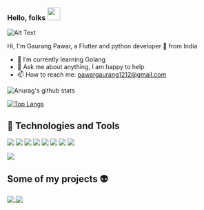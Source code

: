 ### Hello, folks <img src="https://raw.githubusercontent.com/MartinHeinz/MartinHeinz/master/wave.gif" width="30px">
![Alt Text](https://media.giphy.com/media/2FayYXU90QS9MmAIo/giphy.gif)



Hi, I'm Gaurang Pawar, a Flutter and python developer 🚀 from India



- 🌱 I’m currently learning Golang
- 💬 Ask me about anything, I am happy to help
- 📫 How to reach me: pawargaurang1212@gmail.com 



![Anurag's github stats](https://github-readme-stats.vercel.app/api?username=gaurang98671&show_icons=true&theme=radical)

[![Top Langs](https://github-readme-stats.vercel.app/api/top-langs/?username=gaurang98671)](https://github.com/anuraghazra/github-readme-stats)

## :wrench: Technologies and Tools
![](https://img.shields.io/badge/Editor-IntelliJ_IDEA-informational?style=flat&logo=<>&logoColor=white&color=2bbc8a)
![](https://img.shields.io/badge/Tools-SQL-informational?style=flat&logo=<>&logoColor=white&color=2bbc8a)
![](https://img.shields.io/badge/Tools-Firebase-informational?style=flat&logo=<>&logoColor=white&color=2bbc8a)
![](https://img.shields.io/badge/Code-Python-informational?style=flat&logo=<>&logoColor=white&color=2bbc8a)
![](https://img.shields.io/badge/Code-Dart-informational?style=flat&logo=<>&logoColor=white&color=2bbc8a)
![](https://img.shields.io/badge/Framework-Flutter-informational?style=flat&logo=<>&logoColor=white&color=2bbc8a)
![](https://img.shields.io/badge/Framework-Flask-informational?style=flat&logo=<>&logoColor=white&color=2bbc8a)
![](https://img.shields.io/badge/OS-Windows-informational?style=flat&logo=<>&logoColor=white&color=2bbc8a)


![](https://zlnhbt4ogh.execute-api.us-east-1.amazonaws.com/test_html)
## Some of my projects :alien:

<a href="https://github.com/anuraghazra/github-readme-stats">
  <img align="center" src="https://github-readme-stats.vercel.app/api/pin/?username=gaurang98671&repo=Whatsapp-Chatbot" />
</a>

<a href="https://github.com/anuraghazra/github-readme-stats">
  <img align="center" src="https://github-readme-stats.vercel.app/api/pin/?username=gaurang98671&repo=parking_app" />
</a>



